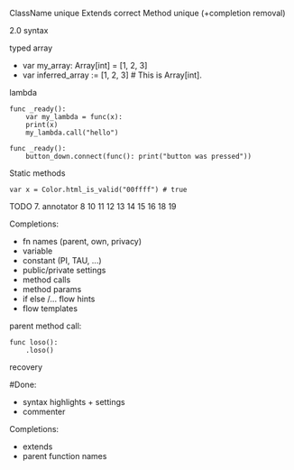 ClassName unique
Extends correct
Method unique (+completion removal)














2.0 syntax

typed array
- var my_array: Array[int] = [1, 2, 3]
- var inferred_array := [1, 2, 3] # This is Array[int].

lambda
```
func _ready():
    var my_lambda = func(x):
    print(x)
    my_lambda.call("hello")
```
```
func _ready():
    button_down.connect(func(): print("button was pressed"))
```

Static methods
```
var x = Color.html_is_valid("00ffff") # true
```

TODO
7. annotator
8
10
11
12
13
14
15
16
18
19

Completions:
- fn names (parent, own, privacy)
- variable
- constant (PI, TAU, ...)
- public/private settings
- method calls
- method params
- if else /...  flow hints
- flow templates

parent method call:
```
func loso():
    .loso()
```

recovery

#Done:

- syntax highlights + settings
- commenter

Completions:
- extends <className>
- parent function names
